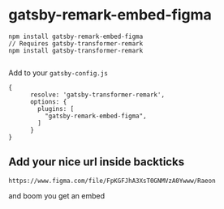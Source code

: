 # gatsby-remark-embed-figma

```
npm install gatsby-remark-embed-figma
// Requires gatsby-transformer-remark
npm install gatsby-transformer-remark


```
Add to your `gatsby-config.js`

```
{
      resolve: 'gatsby-transformer-remark',
      options: {
        plugins: [
          "gatsby-remark-embed-figma",
        ]
      }
}
```
Add your nice url inside backticks
---

`https://www.figma.com/file/FpKGFJhA3XsT0GNMVzA0Ywww/Raeon`

and boom you get an embed
